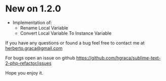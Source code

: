 
New on 1.2.0
============
* Implementation of:
    * Rename Local Variable
    * Convert Local Variable To Instance Variable


If you have any questions or found a bug feel free to contact me at herberto.graca@gmail.com

For bugs open an issue on github https://github.com/hgraca/sublime-text-2-php-refactor/issues

Hope you enjoy it.